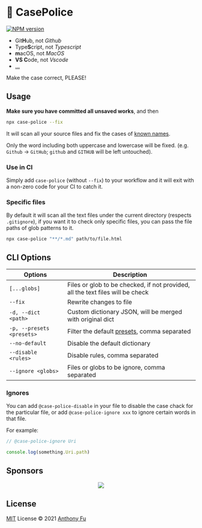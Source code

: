 # 🚨 CasePolice

[![NPM version](https://img.shields.io/npm/v/case-police?color=a1b858&label=)](https://www.npmjs.com/package/case-police)

<!-- @case-police-ignore -->

- Git**H**ub, not *Github*
- Type**S**cript, not *Typescript*
- **m**acOS, not *MacOS*
- **VS C**ode, not *Vscode*
- [...](./dict)

Make the case correct, PLEASE!

## Usage

**Make sure you have committed all unsaved works**, and then

```bash
npx case-police --fix
```

It will scan all your source files and fix the cases of [known names](./dict).

Only the word including both uppercase and lowercase will be fixed. (e.g. `Github` -> `GitHub`; `github` and `GITHUB` will be left untouched).

### Use in CI

Simply add `case-police` (without `--fix`) to your workflow and it will exit with a non-zero code for your CI to catch it.

### Specific files

By default it will scan all the text files under the current directory (respects `.gitignore`), if you want it to check only specific files, you can pass the file paths of glob patterns to it.

```bash
npx case-police "**/*.md" path/to/file.html
```

## CLI Options

| Options | Description |
| --- | --- |
| `[...globs]` | Files or glob to be checked, if not provided, all the text files will be check |
| `--fix` | Rewrite changes to file |
| `-d, --dict <path>` | Custom dictionary JSON, will be merged with original dict |
| `-p, --presets <presets>` | Filter the default [presets](./dict), comma separated |
| `--no-default` | Disable the default dictionary |
| `--disable <rules>` | Disable rules, comma separated |
| `--ignore <globs>` | Files or globs to be ignore, comma separated |

### Ignores

You can add `@case-police-disable` in your file to disable the case chack for the particular file, or add `@case-police-ignore xxx` to ignore certain words in that file.

For example:

```ts
// @case-police-ignore Uri

console.log(something.Uri.path)
```

## Sponsors

<p align="center">
  <a href="https://cdn.jsdelivr.net/gh/antfu/static/sponsors.svg">
    <img src='https://cdn.jsdelivr.net/gh/antfu/static/sponsors.svg'/>
  </a>
</p>

## License

[MIT](./LICENSE) License © 2021 [Anthony Fu](https://github.com/antfu)
